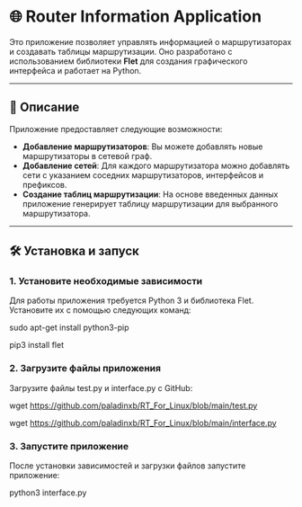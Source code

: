 # 🌐 Router Information Application

Это приложение позволяет управлять информацией о маршрутизаторах и создавать таблицы маршрутизации. Оно разработано с использованием библиотеки **Flet** для создания графического интерфейса и работает на Python.

---

## 📝 Описание

Приложение предоставляет следующие возможности:
- **Добавление маршрутизаторов**: Вы можете добавлять новые маршрутизаторы в сетевой граф.
- **Добавление сетей**: Для каждого маршрутизатора можно добавлять сети с указанием соседних маршрутизаторов, интерфейсов и префиксов.
- **Создание таблиц маршрутизации**: На основе введенных данных приложение генерирует таблицу маршрутизации для выбранного маршрутизатора.

---

## 🛠️ Установка и запуск

### 1. Установите необходимые зависимости
Для работы приложения требуется Python 3 и библиотека Flet. Установите их с помощью следующих команд:

sudo apt-get install python3-pip

pip3 install flet

### 2. Загрузите файлы приложения
Загрузите файлы test.py и interface.py с GitHub:

wget https://github.com/paladinxb/RT_For_Linux/blob/main/test.py

wget https://github.com/paladinxb/RT_For_Linux/blob/main/interface.py

### 3. Запустите приложение
После установки зависимостей и загрузки файлов запустите приложение:

python3 interface.py


